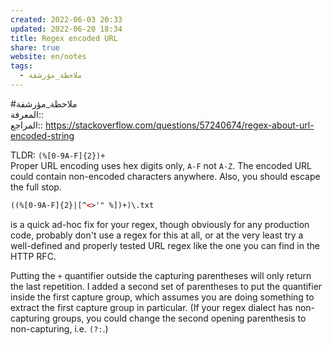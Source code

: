 ```yaml
---  
created: 2022-06-03 20:33  
updated: 2022-06-20 18:34  
title: Regex encoded URL  
share: true  
website: en/notes  
tags:  
  - ملاحظة_مؤرشفة  
---  
```

  
  
#ملاحظة_مؤرشفة  
المعرفة:: [](Regex)  
المراجع:: https://stackoverflow.com/questions/57240674/regex-about-url-encoded-string  
  
TLDR: `(%[0-9A-F]{2})+`  
Proper URL encoding uses hex digits only, `A-F` not `A-Z`. The encoded URL could contain non-encoded characters anywhere. Also, you should escape the full stop.  
  
```xml  
((%[0-9A-F]{2}|[^<>'" %])+)\.txt  
```  
  
is a quick ad-hoc fix for your regex, though obviously for any production code, probably don't use a regex for this at all, or at the very least try a well-defined and properly tested URL regex like the one you can find in the HTTP RFC.  
  
Putting the `+` quantifier outside the capturing parentheses will only return the last repetition. I added a second set of parentheses to put the quantifier inside the first capture group, which assumes you are doing something to extract the first capture group in particular. (If your regex dialect has non-capturing groups, you could change the second opening parenthesis to non-capturing, i.e. `(?:`.)  
